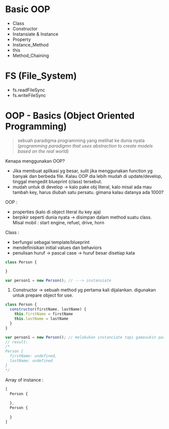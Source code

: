 # Basic OOP
- Class
- Constructor
- Instansiate & Instance
- Property
- Instance_Method
- this
- Method_Chaining

# FS (File_System)
- fs.readFileSync
- fs.writeFileSync

# OOP - Basics (Object Oriented Programming)
> sebuah paradigma programming yang melihat ke dunia nyata (*programming paradigmn that uses abstraction to create models based on the real world*)

Kenapa menggunakan OOP?
- Jika membuat aplikasi yg besar, sulit jika menggunakan function yg banyak dan berbeda file. Kalau OOP dia lebih mudah di update/develop, tinggal mengedit blueprint (class) tersebut.
- mudah untuk di develop -> kalo pake obj literal, kalo misal ada mau tambah key, harus diubah satu persatu. gimana kalau datanya ada 1000?

OOP :
- properties (kalo di object literal itu key aja)
- berpikir seperti dunia nyata -> disimpan dalam method suatu class.
Misal mobil : start engine, refuel, drive, horn

Class : 
- berfungsi sebagai template/blueprint
- mendefinisikan initial values dan behaviors
- penulisan huruf -> pascal case -> huruf besar disetiap kata

```js
class Person {

}

var person1 = new Person(); // ---> instansiate
```

1. Constructor -> sebuah method yg pertama kali dijalankan. digunakan untuk prepare object for use.

```js
class Person {
  constructor(firstName, lastName) {
    this.firstName = firstName
    this.lastName = lastName
  }
}

var person1 = new Person(); // melakukan instanciate tapi gamasukin parameter padahal ada parameter yg harus input, bakal jd undefined
// result:
/*
Person {
  firstName: undefined,
  lastName: undefined
}
*/
```

Array of instance :
```js
[
  Person {
  
  },
  Person {
  
  }
]
```




